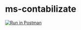 # ms-contabilizate

[![Run in Postman](https://run.pstmn.io/button.svg)](https://app.getpostman.com/run-collection/f58e6b8e82ab3a8eef66)
